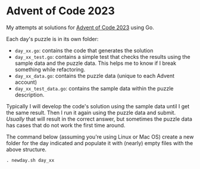 # Advent of Code 2023

My attempts at solutions for [Advent of Code 2023](https://adventofcode.com/2023) using Go.

Each day's puzzle is in its own folder:
- `day_xx.go`: contains the code that generates the solution
- `day_xx_test.go`: contains a simple test that checks the results using the sample data and the puzzle data. This helps me to know if I break something while refactoring.
- `day_xx_data.go`: contains the puzzle data (unique to each Advent account)
- `day_xx_test_data.go`: contains the sample data within the puzzle description.

Typically I will develop the code's solution using the sample data until I get the same result. Then I run it again using the puzzle data and submit. *Usually* that will result in the correct answer, but sometimes the puzzle data has cases that do not work the first time around.

The command below (assuming you're using Linux or Mac OS) create a new folder for the day indicated and populate it with (nearly) empty files with the above structure.
```
. newday.sh day_xx
```
